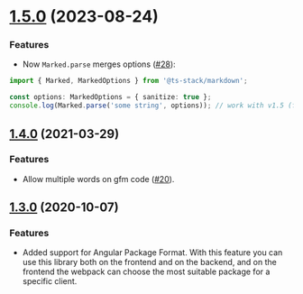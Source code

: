 <a name="1.5.0"></a>
# [1.5.0](https://github.com/ts-stack/markdown/releases/tag/1.5.0) (2023-08-24)

### Features

- Now `Marked.parse` merges options ([#28](https://github.com/ts-stack/markdown/issues/28)):

```ts
import { Marked, MarkedOptions } from '@ts-stack/markdown';

const options: MarkedOptions = { sanitize: true };
console.log(Marked.parse('some string', options)); // work with v1.5 (fail with v1.4 and earlier)
```

<a name="1.4.0"></a>
## [1.4.0](https://github.com/ts-stack/markdown/releases/tag/1.4.0) (2021-03-29)

### Features

- Allow multiple words on gfm code ([#20](https://github.com/ts-stack/markdown/pull/20)).

<a name="1.3.0"></a>
## [1.3.0](https://github.com/ts-stack/markdown/releases/tag/1.3.0) (2020-10-07)

### Features

- Added support for Angular Package Format. With this feature you can use this library both on the frontend and on the backend, and on the frontend the webpack can choose the most suitable package for a specific client.
